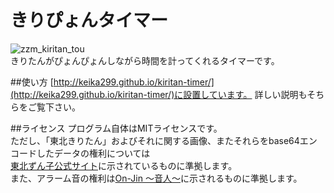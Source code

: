 # きりぴょんタイマー
![zzm_kiritan_tou](https://cloud.githubusercontent.com/assets/13980441/15290186/bc5e11a6-1bb1-11e6-96ef-b85669099db9.png)  
きりたんがぴょんぴょんしながら時間を計ってくれるタイマーです。


##使い方
[http://keika299.github.io/kiritan-timer/](http://keika299.github.io/kiritan-timer/)に設置しています。
詳しい説明もそちらをご覧下さい。


##ライセンス
プログラム自体はMITライセンスです。  
ただし、「東北きりたん」およびそれに関する画像、またそれらをbase64エンコードしたデータの権利については  
[東北ずん子公式サイト](http://zunko.jp/con_illust.html)に示されているものに準拠します。  
また、アラーム音の権利は[On-Jin ～音人～](http://on-jin.com/)に示されるものに準拠します。
